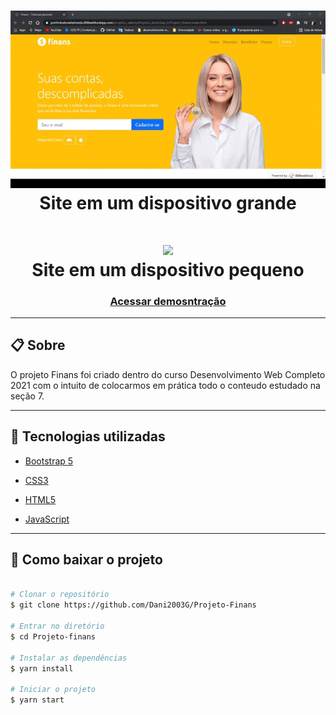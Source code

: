 <h1 align="center">
    <img src="gif/gif_finans_pc.gif">
    <br>
    Site em um dispositivo grande
</h1>

<h1 align="center">
    <img src="gif/gif_finans_celular.gif">
    <br>
    Site em um dispositivo pequeno
</h1>

<h3 align="center">
    <a href="https://portfoliodanielalmeida.000webhostapp.com/projetos_udemy/Projetos_Bootstrap_5/Projeto_Finans/index.html">Acessar demosntração</a>
</h3>

---

## 📋 Sobre
O projeto Finans foi criado dentro do curso Desenvolvimento Web Completo 2021 com o intuito de colocarmos em prática todo o conteudo estudado na seção 7.

---

## 🚀 Tecnologias utilizadas

- [Bootstrap 5](https://getbootstrap.com/docs/5.0/getting-started/introduction/)

- [CSS3](https://www.w3schools.com/css/default.asp)

- [HTML5](https://www.w3schools.com/html/default.asp)

- [JavaScript](https://www.w3schools.com/js/default.asp)

---

## 📁 Como baixar o projeto

```bash

# Clonar o repositório
$ git clone https://github.com/Dani2003G/Projeto-Finans

# Entrar no diretório
$ cd Projeto-finans

# Instalar as dependências
$ yarn install

# Iniciar o projeto
$ yarn start

```
